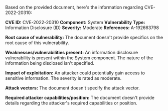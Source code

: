 Based on the provided document, here's the information regarding CVE-2022-20310:

**CVE ID:** CVE-2022-20310
**Component:** System
**Vulnerability Type:** Information Disclosure (ID)
**Severity:** Moderate
**References:** A-192663798

**Root cause of vulnerability:** The document doesn't provide specifics on the root cause of this vulnerability.

**Weaknesses/vulnerabilities present:** An information disclosure vulnerability is present within the System component. The nature of the information being disclosed isn't specified.

**Impact of exploitation:** An attacker could potentially gain access to sensitive information. The severity is rated as moderate.

**Attack vectors:** The document doesn't specify the attack vector.

**Required attacker capabilities/position:** The document doesn't provide details regarding the attacker's required capabilities or position.